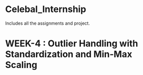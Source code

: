 # Celebal_Internship
Includes all the assignments and project.

# WEEK-4 : Outlier Handling with Standardization and Min-Max Scaling
